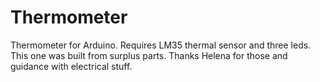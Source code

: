 # Thermometer
Thermometer for Arduino.
Requires LM35 thermal sensor and three leds.
This one was built from surplus parts. Thanks Helena for those and guidance with electrical stuff.
